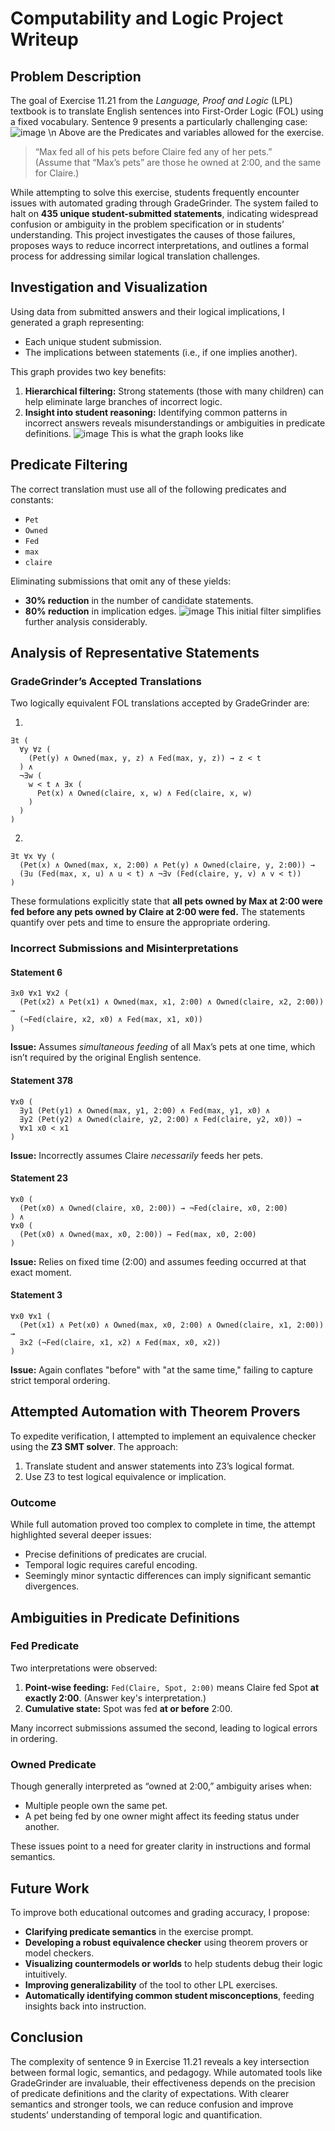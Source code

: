 
# Computability and Logic Project Writeup

## Problem Description

The goal of Exercise 11.21 from the *Language, Proof and Logic* (LPL) textbook is to translate English sentences into First-Order Logic (FOL) using a fixed vocabulary. Sentence 9 presents a particularly challenging case:
![image](table.PNG)
\n Above are the Predicates and variables allowed for the exercise.
> “Max fed all of his pets before Claire fed any of her pets.”  
> (Assume that “Max’s pets” are those he owned at 2:00, and the same for Claire.)

While attempting to solve this exercise, students frequently encounter issues with automated grading through GradeGrinder. The system failed to halt on **435 unique student-submitted statements**, indicating widespread confusion or ambiguity in the problem specification or in students’ understanding. This project investigates the causes of those failures, proposes ways to reduce incorrect interpretations, and outlines a formal process for addressing similar logical translation challenges.

## Investigation and Visualization

Using data from submitted answers and their logical implications, I generated a graph representing:
- Each unique student submission.
- The implications between statements (i.e., if one implies another).

This graph provides two key benefits:
1. **Hierarchical filtering:** Strong statements (those with many children) can help eliminate large branches of incorrect logic.
2. **Insight into student reasoning:** Identifying common patterns in incorrect answers reveals misunderstandings or ambiguities in predicate definitions.
![image](formula_implications_graph.png)
This is what the graph looks like
## Predicate Filtering

The correct translation must use all of the following predicates and constants:

- `Pet`
- `Owned`
- `Fed`
- `max`
- `claire`

Eliminating submissions that omit any of these yields:
- **30% reduction** in the number of candidate statements.
- **80% reduction** in implication edges.
![image](formula_implications_graph_filtered.png)
This initial filter simplifies further analysis considerably.

## Analysis of Representative Statements

### GradeGrinder’s Accepted Translations

Two logically equivalent FOL translations accepted by GradeGrinder are:

1.
```logic
∃t (
  ∀y ∀z (
    (Pet(y) ∧ Owned(max, y, z) ∧ Fed(max, y, z)) → z < t
  ) ∧ 
  ¬∃w (
    w < t ∧ ∃x (
      Pet(x) ∧ Owned(claire, x, w) ∧ Fed(claire, x, w)
    )
  )
)
```

2.
```logic
∃t ∀x ∀y (
  (Pet(x) ∧ Owned(max, x, 2:00) ∧ Pet(y) ∧ Owned(claire, y, 2:00)) →
  (∃u (Fed(max, x, u) ∧ u < t) ∧ ¬∃v (Fed(claire, y, v) ∧ v < t))
)
```

These formulations explicitly state that **all pets owned by Max at 2:00 were fed before any pets owned by Claire at 2:00 were fed.** The statements quantify over pets and time to ensure the appropriate ordering.

### Incorrect Submissions and Misinterpretations

#### Statement 6
```logic
∃x0 ∀x1 ∀x2 (
  (Pet(x2) ∧ Pet(x1) ∧ Owned(max, x1, 2:00) ∧ Owned(claire, x2, 2:00)) →
  (¬Fed(claire, x2, x0) ∧ Fed(max, x1, x0))
)
```
**Issue:** Assumes *simultaneous feeding* of all Max’s pets at one time, which isn’t required by the original English sentence.

#### Statement 378
```logic
∀x0 (
  ∃y1 (Pet(y1) ∧ Owned(max, y1, 2:00) ∧ Fed(max, y1, x0) ∧ 
  ∃y2 (Pet(y2) ∧ Owned(claire, y2, 2:00) ∧ Fed(claire, y2, x0)) →
  ∀x1 x0 < x1
)
```
**Issue:** Incorrectly assumes Claire *necessarily* feeds her pets.

#### Statement 23
```logic
∀x0 (
  (Pet(x0) ∧ Owned(claire, x0, 2:00)) → ¬Fed(claire, x0, 2:00)
) ∧ 
∀x0 (
  (Pet(x0) ∧ Owned(max, x0, 2:00)) → Fed(max, x0, 2:00)
)
```
**Issue:** Relies on fixed time (2:00) and assumes feeding occurred at that exact moment.

#### Statement 3
```logic
∀x0 ∀x1 (
  (Pet(x1) ∧ Pet(x0) ∧ Owned(max, x0, 2:00) ∧ Owned(claire, x1, 2:00)) →
  ∃x2 (¬Fed(claire, x1, x2) ∧ Fed(max, x0, x2))
)
```
**Issue:** Again conflates "before" with "at the same time," failing to capture strict temporal ordering.

## Attempted Automation with Theorem Provers

To expedite verification, I attempted to implement an equivalence checker using the **Z3 SMT solver**. The approach:

1. Translate student and answer statements into Z3’s logical format.
2. Use Z3 to test logical equivalence or implication.

### Outcome
While full automation proved too complex to complete in time, the attempt highlighted several deeper issues:
- Precise definitions of predicates are crucial.
- Temporal logic requires careful encoding.
- Seemingly minor syntactic differences can imply significant semantic divergences.

## Ambiguities in Predicate Definitions

### Fed Predicate
Two interpretations were observed:
1. **Point-wise feeding:** `Fed(Claire, Spot, 2:00)` means Claire fed Spot **at exactly 2:00**. (Answer key's interpretation.)
2. **Cumulative state:** Spot was fed **at or before** 2:00.

Many incorrect submissions assumed the second, leading to logical errors in ordering.

### Owned Predicate
Though generally interpreted as “owned at 2:00,” ambiguity arises when:
- Multiple people own the same pet.
- A pet being fed by one owner might affect its feeding status under another.

These issues point to a need for greater clarity in instructions and formal semantics.

## Future Work

To improve both educational outcomes and grading accuracy, I propose:
- **Clarifying predicate semantics** in the exercise prompt.
- **Developing a robust equivalence checker** using theorem provers or model checkers.
- **Visualizing countermodels or worlds** to help students debug their logic intuitively.
- **Improving generalizability** of the tool to other LPL exercises.
- **Automatically identifying common student misconceptions**, feeding insights back into instruction.

## Conclusion

The complexity of sentence 9 in Exercise 11.21 reveals a key intersection between formal logic, semantics, and pedagogy. While automated tools like GradeGrinder are invaluable, their effectiveness depends on the precision of predicate definitions and the clarity of expectations. With clearer semantics and stronger tools, we can reduce confusion and improve students’ understanding of temporal logic and quantification.
